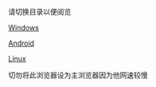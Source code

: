 请切换目录以便阅览

[Windows](https://gitee.com/yao2019ss/install_torbrowser/tree/master/windows)

[Android](https://gitee.com/yao2019ss/install_torbrowser/tree/master/android)

[Linux](https://gitee.com/yao2019ss/install_torbrowser/tree/master/linux)

切勿将此浏览器设为主浏览器因为他网速较慢